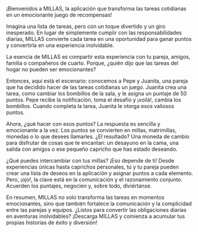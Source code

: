 ¡Bienvenidos a MILLAS, la aplicación que transforma las tareas cotidianas en un emocionante juego de recompensas!

Imagina una lista de tareas, pero con un toque divertido y un giro inesperado. En lugar de simplemente cumplir con las responsabilidades diarias, MILLAS convierte cada tarea en una oportunidad para ganar puntos y convertirla en una experiencia inolvidable.

La esencia de MILLAS es compartir esta experiencia con tu pareja, amigos, familia o compañeros de cuarto. Porque, ¿quién dijo que las tareas del hogar no pueden ser emocionantes?

Entonces, aquí está el escenario: conocemos a Pepe y Juanita, una pareja que ha decidido hacer de las tareas cotidianas un juego. Juanita crea una tarea, como cambiar los bombillos de la sala, y le asigna un puntaje de 50 puntos. Pepe recibe la notificación, toma el desafío y ¡voilà!, cambia los bombillos. Cuando completa la tarea, Juanita le otorga esos valiosos puntos.

Ahora, ¿qué hacer con esos puntos? La respuesta es sencilla y emocionante a la vez. Los puntos se convierten en millas, matrimillas, monedas o lo que desees llamarles. ¿El resultado? Una moneda de cambio para disfrutar de cosas que te encantan: un desayuno en la cama, una salida con amigos o ese pequeño capricho que has estado deseando.

¿Qué puedes intercambiar con tus millas? ¡Eso depende de ti! Desde experiencias únicas hasta caprichos personales, tú y tu pareja pueden crear una lista de deseos en la aplicación y asignar puntos a cada elemento. Pero, ¡ojo!, la clave está en la comunicación y el razonamiento conjunto. Acuerden los puntajes, negocien y, sobre todo, diviértanse.

En resumen, MILLAS no solo transforma las tareas en momentos emocionantes, sino que también fortalece la comunicación y la complicidad entre las parejas y equipos. ¿Listos para convertir las obligaciones diarias en aventuras inolvidables? ¡Descarga MILLAS y comienza a acumular tus propias historias de éxito y diversión!
